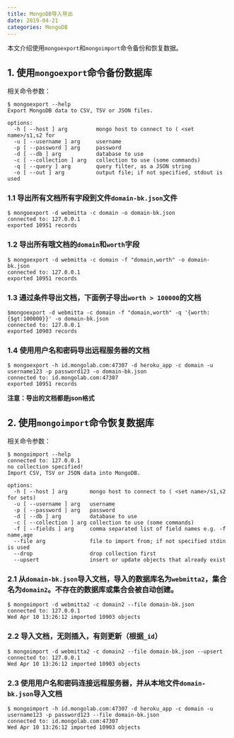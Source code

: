 ```yaml
---
title: MongoDB导入导出
date: 2019-04-21
categories: MongoDB
---
```


本文介绍使用`mongoexport`和`mongoimport`命令备份和恢复数据。

## 1. 使用`mongoexport`命令备份数据库

相关命令参数：
```
$ mongoexport --help
Export MongoDB data to CSV, TSV or JSON files.

options:
  -h [ --host ] arg         mongo host to connect to ( <set name>/s1,s2 for
  -u [ --username ] arg     username
  -p [ --password ] arg     password
  -d [ --db ] arg           database to use
  -c [ --collection ] arg   collection to use (some commands)
  -q [ --query ] arg        query filter, as a JSON string
  -o [ --out ] arg          output file; if not specified, stdout is used
```

### 1.1 导出所有文档所有字段到文件`domain-bk.json`文件

```
$ mongoexport -d webmitta -c domain -o domain-bk.json
connected to: 127.0.0.1
exported 10951 records
```

### 1.2 导出所有哦文档的`domain`和`worth`字段

```
$ mongoexport -d webmitta -c domain -f "domain,worth" -o domain-bk.json
connected to: 127.0.0.1
exported 10951 records
```

### 1.3 通过条件导出文档，下面例子导出`worth > 100000`的文档

```
$mongoexport -d webmitta -c domain -f "domain,worth" -q '{worth:{$gt:100000}}' -o domain-bk.json
connected to: 127.0.0.1
exported 10903 records
```

### 1.4 使用用户名和密码导出远程服务器的文档

```
$ mongoexport -h id.mongolab.com:47307 -d heroku_app -c domain -u username123 -p password123 -o domain-bk.json
connected to: id.mongolab.com:47307
exported 10951 records
```

**注意：导出的文档都是json格式**

## 2. 使用`mongoimport`命令恢复数据库

相关命令参数：

```
$ mongoimport --help
connected to: 127.0.0.1
no collection specified!
Import CSV, TSV or JSON data into MongoDB.

options:
  -h [ --host ] arg       mongo host to connect to ( <set name>/s1,s2 for sets)
  -u [ --username ] arg   username
  -p [ --password ] arg   password
  -d [ --db ] arg         database to use
  -c [ --collection ] arg collection to use (some commands)
  -f [ --fields ] arg     comma separated list of field names e.g. -f name,age
  --file arg              file to import from; if not specified stdin is used
  --drop                  drop collection first
  --upsert                insert or update objects that already exist
```

### 2.1 从`domain-bk.json`导入文档，导入的数据库名为`webmitta2`，集合名为`domain2`。不存在的数据库或集合会被自动创建。

```
$ mongoimport -d webmitta2 -c domain2 --file domain-bk.json
connected to: 127.0.0.1
Wed Apr 10 13:26:12 imported 10903 objects
```

### 2.2 导入文档，无则插入，有则更新（根据`_id`）

```
$ mongoimport -d webmitta2 -c domain2 --file domain-bk.json --upsert
connected to: 127.0.0.1
Wed Apr 10 13:26:12 imported 10903 objects
```

### 2.3 使用用户名和密码连接远程服务器，并从本地文件`domain-bk.json`导入文档

```
$ mongoimport -h id.mongolab.com:47307 -d heroku_app -c domain -u username123 -p password123 --file domain-bk.json
connected to: id.mongolab.com:47307
Wed Apr 10 13:26:12 imported 10903 objects
```
